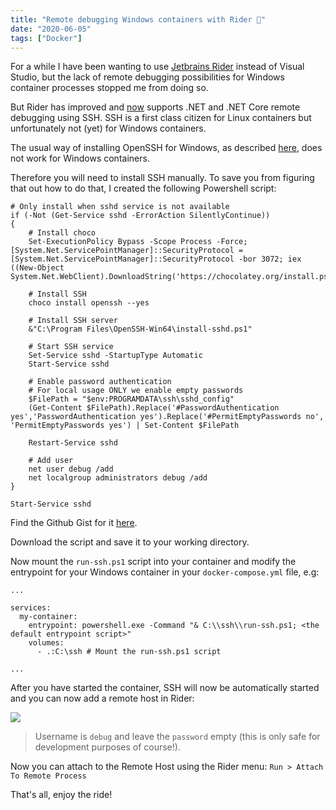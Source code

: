 ```yaml
---
title: "Remote debugging Windows containers with Rider 🐎"
date: "2020-06-05"
tags: ["Docker"]
---
```


For a while I have been wanting to use [Jetbrains Rider](https://www.jetbrains.com/rider/) instead of Visual Studio, but the lack of remote debugging possibilities for Windows container processes stopped me from doing so.
<!--more-->

But Rider has improved and [now](https://www.jetbrains.com/help/rider/SSH_Remote_Debugging.html) supports .NET and .NET Core remote debugging using SSH. SSH is a first class citizen for Linux containers but unfortunately not (yet) for Windows containers.

The usual way of installing OpenSSH for Windows, as described [here](https://docs.microsoft.com/en-us/windows-server/administration/openssh/openssh_install_firstuse), does not work for Windows containers.

Therefore you will need to install SSH manually. To save you from figuring that out how to do that, I created the following Powershell script:
```
# Only install when sshd service is not available
if (-Not (Get-Service sshd -ErrorAction SilentlyContinue))
{
    # Install choco
    Set-ExecutionPolicy Bypass -Scope Process -Force; [System.Net.ServicePointManager]::SecurityProtocol = [System.Net.ServicePointManager]::SecurityProtocol -bor 3072; iex ((New-Object System.Net.WebClient).DownloadString('https://chocolatey.org/install.ps1'))

    # Install SSH
    choco install openssh --yes

    # Install SSH server
    &"C:\Program Files\OpenSSH-Win64\install-sshd.ps1"

    # Start SSH service
    Set-Service sshd -StartupType Automatic
    Start-Service sshd

    # Enable password authentication
    # For local usage ONLY we enable empty passwords
    $FilePath = "$env:PROGRAMDATA\ssh\sshd_config"
    (Get-Content $FilePath).Replace('#PasswordAuthentication yes','PasswordAuthentication yes').Replace('#PermitEmptyPasswords no', 'PermitEmptyPasswords yes') | Set-Content $FilePath

    Restart-Service sshd

    # Add user
    net user debug /add
    net localgroup administrators debug /add
}

Start-Service sshd
```
Find the Github Gist for it [here](https://gist.github.com/joostmeijles/7ec1cb7e7117bcb19e032fb5377d2e01).

Download the script and save it to your working directory.

Now mount the `run-ssh.ps1` script into your container and modify the entrypoint for your Windows container in your `docker-compose.yml` file, e.g:
```
...

services:
  my-container:
    entrypoint: powershell.exe -Command "& C:\\ssh\\run-ssh.ps1; <the default entrypoint script>"
    volumes:
      - .:C:\ssh # Mount the run-ssh.ps1 script

...
```

After you have started the container, SSH will now be automatically started and you can now add a remote host in Rider:

![](/rider_remote_host.png)

> Username is `debug` and leave the `password` empty (this is only safe for development purposes of course!).

Now you can attach to the Remote Host using the Rider menu: `Run > Attach To Remote Process`

That's all, enjoy the ride!

